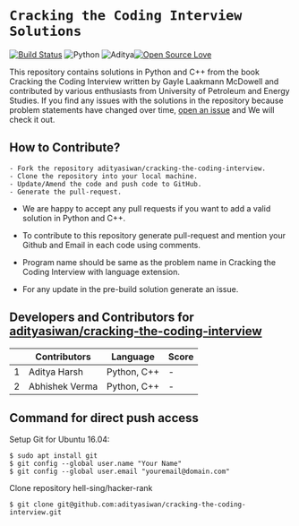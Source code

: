 # `Cracking the Coding Interview Solutions`
[![Build Status](https://travis-ci.org/boennemann/badges.svg?branch=master)](https://travis-ci.org/boennemann/badges) ![Python](https://img.shields.io/badge/python-3.x-blue.svg) ![Aditya](https://img.shields.io/badge/Design-Aditya%20Harsh-red.svg)[![Open Source Love](https://badges.frapsoft.com/os/v1/open-source.svg?v=102)](https://github.com/ellerbrock/open-source-badge/)   

 This repository contains solutions in Python and C++ from the book Cracking the Coding Interview written by Gayle Laakmann McDowell and contributed by various enthusiasts from University of Petroleum and Energy Studies. If you find any issues with the solutions in the repository because problem statements have changed over time, [open an issue](https://github.com/adityasiwan/cracking-the-coding-interview/issues/new) and We will check it out.  

## How to Contribute?
```
- Fork the repository adityasiwan/cracking-the-coding-interview.
- Clone the repository into your local machine.
- Update/Amend the code and push code to GitHub.
- Generate the pull-request.
```

* We are happy to accept any pull requests if you want to add a valid solution in Python and C++.

* To contribute to this repository generate pull-request and mention your Github and Email in each code using comments.

* Program name should be same as the problem name in Cracking the Coding Interview with language extension.

* For any update in the pre-build solution generate an issue.

## Developers and Contributors for [adityasiwan/cracking-the-coding-interview](https://github.com/adityasiwan/cracking-the-coding-interview)

|   |   Contributors |     Language |      Score        |
|---|----------------|-----------------|-------------------|
| 1 |Aditya Harsh    |  Python, C++    |           -       |
| 2 |Abhishek Verma  |  Python, C++    |           -       |

## Command for direct push access

Setup Git for Ubuntu 16.04:
```
$ sudo apt install git
$ git config --global user.name "Your Name"
$ git config --global user.email "youremail@domain.com"
```

Clone repository hell-sing/hacker-rank
```
$ git clone git@github.com:adityasiwan/cracking-the-coding-interview.git
```
